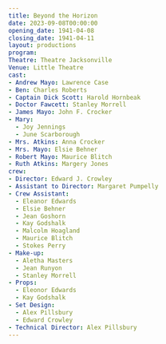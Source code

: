 ```yaml
---
title: Beyond the Horizon
date: 2023-09-08T00:00:00
opening_date: 1941-04-08
closing_date: 1941-04-11
layout: productions
program:
Theatre: Theatre Jacksonville
Venue: Little Theatre
cast:
- Andrew Mayo: Lawrence Case
- Ben: Charles Roberts
- Captain Dick Scott: Harold Hornbeak
- Doctor Fawcett: Stanley Morrell
- James Mayo: John F. Crocker
- Mary:
  - Joy Jennings
  - June Scarborough
- Mrs. Atkins: Anna Crocker
- Mrs. Mayo: Elsie Behner
- Robert Mayo: Maurice Blitch
- Ruth Atkins: Margery Jones
crew:
- Director: Edward J. Crowley
- Assistant to Director: Margaret Pumpelly
- Crew Assistant:
  - Eleanor Edwards
  - Elsie Behner
  - Jean Goshorn
  - Kay Godshalk
  - Malcolm Hoagland
  - Maurice Blitch
  - Stokes Perry
- Make-up:
  - Aletha Masters
  - Jean Runyon
  - Stanley Morrell
- Props:
  - Eleonor Edwards
  - Kay Godshalk
- Set Design:
  - Alex Pillsbury
  - Edward Crowley
- Technical Director: Alex Pillsbury
---
```

